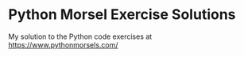 # Python Morsel Exercise Solutions

My solution to the Python code exercises at <https://www.pythonmorsels.com/>